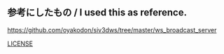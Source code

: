 ## 参考にしたもの / I used this as reference.

https://github.com/oyakodon/siv3dws/tree/master/ws_broadcast_server

[LICENSE](https://github.com/oyakodon/siv3dws/blob/master/LICENSE)
